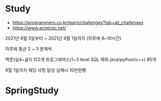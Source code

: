 # Study

- https://programmers.co.kr/learn/challenges?tab=all_challenges
- https://www.acmicpc.net/

2021년 6월 5일부터 ~ 2021년 9월 1일까지 (하루에  8~10시간)

하루에 평균 2 ~ 3 문제씩

백준(실4~골1) 122개
프로그래머스(1~3 level SQL 제외 java/python/c++) 85개

9월 1일까지 해당 사항 달성 실패시 10만원빵
# SpringStudy
